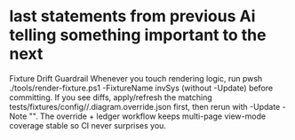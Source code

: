 # last statements from previous Ai telling something important to the next

Fixture Drift Guardrail
Whenever you touch rendering logic, run pwsh ./tools/render-fixture.ps1 -FixtureName invSys (without -Update) before committing. If you see diffs, apply/refresh the matching tests/fixtures/config/<fixture>/<mode>.diagram.override.json first, then rerun with -Update -Note "<reason>". The override + ledger workflow keeps multi-page view-mode coverage stable so CI never surprises you.